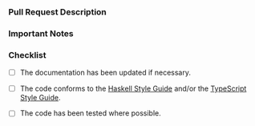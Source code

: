### Pull Request Description
<!--
- Please describe the nature of your PR here, as well as the motivation for it.
- If it fixes an open issue, please mention that issue number here. 
- Does your PR pertain to UI, Backend, etc?
-->

### Important Notes
<!--
- Mention important elements of the design.
- Mention any notable changes to APIs. 
-->

### Checklist

- [ ] The documentation has been updated if necessary.
- [ ] The code conforms to the [Haskell Style Guide](https://github.com/luna/luna/blob/master/doc/haskell-style-guide.md) 
  and/or the [TypeScript Style Guide](https://github.com/luna/luna-studio/blob/master/doc/typescript-style-guide.md).
- [ ] The code has been tested where possible.

